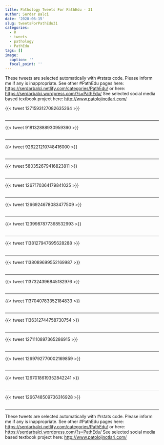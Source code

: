 ```yaml
---
title: Pathology Tweets For PathEdu - 31
author: Serdar Balci
date: '2020-06-15'
slug: tweetsForPathEdu31
categories:
  - R
  - tweets
  - pathology
  - PathEdu
tags: []
image:
  caption: ''
  focal_point: ''
---
```



These tweets are selected automatically with #rstats code. Please inform me if any is inappropriate.
See other #PathEdu pages here: https://serdarbalci.netlify.com/categories/PathEdu/  or here: https://serdarbalci.wordpress.com/?s=PathEdu/ 
See selected social media based textbook project here: http://www.patolojinotlari.com/

{{< tweet 1271593127082635264 >}}
<br>
<br>
<hr>
{{< tweet 918132888930959360 >}}
<br>
<br>
<hr>
{{< tweet 926221210748416000 >}}
<br>
<br>
<hr>
{{< tweet 580352679416823811 >}}
<br>
<br>
<hr>
{{< tweet 1267170364179841025 >}}
<br>
<br>
<hr>
{{< tweet 1266924678083477509 >}}
<br>
<br>
<hr>
{{< tweet 1239987877368532993 >}}
<br>
<br>
<hr>
{{< tweet 1138127947695628288 >}}
<br>
<br>
<hr>
{{< tweet 1138089699552169987 >}}
<br>
<br>
<hr>
{{< tweet 1137324396845182976 >}}
<br>
<br>
<hr>
{{< tweet 1137040783352184833 >}}
<br>
<br>
<hr>
{{< tweet 1136312744758730754 >}}
<br>
<br>
<hr>
{{< tweet 1271110897365286915 >}}
<br>
<br>
<hr>
{{< tweet 1269792770002169859 >}}
<br>
<br>
<hr>
{{< tweet 1267018619352842241 >}}
<br>
<br>
<hr>
{{< tweet 1266748509736316928 >}}
<br>
<br>
<hr>


These tweets are selected automatically with #rstats code. Please inform me if any is inappropriate.
See other #PathEdu pages here: https://serdarbalci.netlify.com/categories/PathEdu/  or here: https://serdarbalci.wordpress.com/?s=PathEdu/ 
See selected social media based textbook project here: http://www.patolojinotlari.com/

